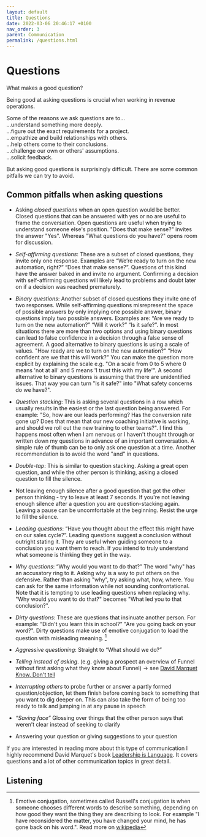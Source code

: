 ```yaml
---
layout: default
title: Questions
date: 2022-03-06 20:46:17 +0100
nav_order: 3
parent: Communication
permalink: /questions.html
---
```


# Questions

What makes a good question?

Being good at asking questions is crucial when working in revenue operations.

Some of the reasons we ask questions are to...  
...understand something more deeply.  
...figure out the exact requirements for a project.  
...empathize and build relationships with others.  
...help others come to their conclusions.  
...challenge our own or others' assumptions.  
...solicit feedback.

But asking good questions is surprisingly difficult.
There are some common pitfalls we can try to avoid.

## Common pitfalls when asking questions

- Asking _closed questions_ when an open question would be better.
  Closed questions that can be answered with yes or no are useful to frame the conversation.
  Open questions are useful when trying to understand someone else's position.
  "Does that make sense?" invites the answer "Yes".
  Whereas "What questions do you have?" opens room for discussion.

- _Self-affirming questions_: These are a subset of closed questions, they invite only one response. Examples are “We’re ready to turn on the new automation, right?” “Does that make sense?”. Questions of this kind have the answer baked in and invite no argument. Confirming a decision with self-affirming questions will likely lead to problems and doubt later on if a decision was reached prematurely.

- _Binary questions_: Another subset of closed questions they invite one of two responses. While self-affirming questions misrepresent the space of possible answers by only implying one possible answer, binary questions imply two possible answers. Examples are: “Are we ready to turn on the new automation?” “Will it work?” “Is it safe?”. In most situations there are more than two options and using binary questions can lead to false confidence in a decision through a false sense of agreement. A good alternative to binary questions is using a scale of values. "How ready are we to turn on the new automation?" "How confident are we that this will work?" You can make the question more explicit by explaining the scale e.g. "On a scale from 0 to 5 where 0 means 'not at all' and 5 means 'I trust this with my life'". A second alternative to binary questions is assuming that there are unidentified issues. That way you can turn "Is it safe?" into "What safety concerns do we have?".

- _Question stacking_: This is asking several questions in a row which usually results in the easiest or the last question being answered. For example: "So, how are our leads performing? Has the conversion rate gone up? Does that mean that our new coaching initiative is working, and should we roll out the new training to other teams?". I find this happens most often when I am nervous or I haven't thought through or written down my questions in advance of an important conversation. A simple rule of thumb can be to only ask one question at a time. Another recommendation is to avoid the word "and" in questions.

- _Double-tap_: This is similar to question stacking. Asking a great open question, and while the other person is thinking, asking a closed question to fill the silence.

- Not leaving enough silence after a good question that got the other person thinking - try to leave at least 7 seconds. If you're not leaving enough silence after a question you are question-stacking again. Leaving a pause can be uncomfortable at the beginning. Resist the urge to fill the silence.

- _Leading questions_: “Have you thought about the effect this might have on our sales cycle?”. Leading questions suggest a conclusion without outright stating it. They are useful when guiding someone to a conclusion you want them to reach. If you intend to truly understand what someone is thinking they get in the way.

- _Why questions_: “Why would you want to do that?” The word "why" has an accusatory ring to it. Asking why is a way to put others on the defensive. Rather than asking "why", try asking what, how, where. You can ask for the same information while not sounding confrontational. Note that it is tempting to use leading questions when replacing why. "Why would you want to do that?" becomes "What led you to that conclusion?".

- _Dirty questions_: These are questions that insinuate another person. For example: “Didn't you learn this in school?” "Are you going back on your word?". Dirty questions make use of emotive conjugation to load the question with misleading meaning. [^1]

- _Aggressive questioning_: Straight to “What should we do?”

- _Telling instead of asking_. (e.g. giving a prospect an overview of Funnel without first asking what they know about Funnel) -> see [David Marquet Know, Don't tell](https://www.youtube.com/watch?v=op4E6Zp-K8o)
- _Interrupting others_ to probe further or answer a partly formed question/objection, let them finish before coming back to something that you want to dig deeper on. This can also take the form of being too ready to talk and jumping in at any pause in speech
- _“Saving face”_ Glossing over things that the other person says that weren’t clear instead of seeking to clarify
- Answering your question or giving suggestions to your question

If you are interested in reading more about this type of communication I highly recommend David Marquet's book [Leadership is Language](https://intentbasedleadership.com/leadership-is-language-book/). It covers questions and a lot of other communication topics in great detail.

## Listening

[^1]: Emotive conjugation, sometimes called Russell's conjugation is when someone chooses different words to describe something, depending on how good they want the thing they are describing to look. For example "I have reconsidered the matter, you have changed your mind, he has gone back on his word.". Read more on [wikipedia](https://en.wikipedia.org/wiki/Emotive_conjugation)
